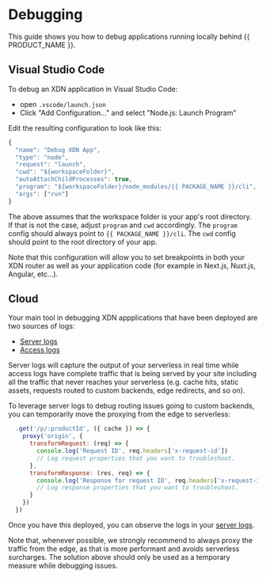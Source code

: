 # Debugging

This guide shows you how to debug applications running locally behind {{ PRODUCT_NAME }}.

## Visual Studio Code

To debug an XDN application in Visual Studio Code:

- open `.vscode/launch.json`
- Click "Add Configuration..." and select "Node.js: Launch Program"

Edit the resulting configuration to look like this:

```js
{
  "name": "Debug XDN App",
  "type": "node",
  "request": "launch",
  "cwd": "${workspaceFolder}",
  "autoAttachChildProcesses": true,
  "program": "${workspaceFolder}/node_modules/{{ PACKAGE_NAME }}/cli",
  "args": ["run"]
}
```

The above assumes that the workspace folder is your app's root directory. If that is not the case, adjust `program` and `cwd` accordingly. The `program` config should always point to `{{ PACKAGE_NAME }}/cli`. The `cwd` config should point to the root directory of your app.

Note that this configuration will allow you to set breakpoints in both your XDN router as well as your application code (for example in Next.js, Nuxt.js, Angular, etc...).

## Cloud

Your main tool in debugging XDN appplications that have been deployed are two sources of logs:

- [Server logs](/guides/logs#section_server_logs)
- [Access logs](/guides/logs#section_access_logs)

Server logs will capture the output of your serverless in real time while access logs have complete traffic that is being served by your site including all the traffic that never reaches your serverless (e.g. cache hits, static assets, requests routed to custom backends, edge redirects, and so on).

To leverage server logs to debug routing issues going to custom backends, you can temporarily move the proxying from the edge to serverless:

```js
  .get('/p/:productId', ({ cache }) => {
    proxy('origin', {
      transformRequest: (req) => {
        console.log('Request ID', req.headers['x-request-id'])
        // Log request properties that you want to troubleshoot.
      },
      transformResponse: (res, req) => {
        console.log('Response for request ID', req.headers['x-request-id'], 'status code', res.statusCode)
        // Log response properties that you want to troubleshoot.
      }
    })
  })
```

Once you have this deployed, you can observe the logs in your [server logs](/guides/logs#section_server_logs).

Note that, whenever possible, we strongly recommend to always proxy the traffic from the edge, as that is more performant and avoids serverless surcharges. The solution above should only be used as a temporary measure while debugging issues.
